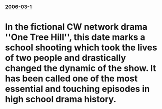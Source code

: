 ### [2006-03-1](/news/2006/03/1/index.md)

#  In the fictional CW network drama ''One Tree Hill'', this date marks a school shooting which took the lives of two people and drastically changed the dynamic of the show. It has been called one of the most essential and touching episodes in high school drama history.



